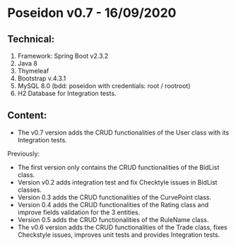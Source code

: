 # Poseidon v0.7 - 16/09/2020

## Technical:

1. Framework: Spring Boot v2.3.2
2. Java 8
3. Thymeleaf
4. Bootstrap v.4.3.1
5. MySQL 8.0 (bdd: poseidon with credentials: root / rootroot)
6. H2 Database for Integration tests.


## Content:
- The v0.7 version adds the CRUD functionalities of the User class with its
 Integration tests.

Previously:
- The first version only contains the CRUD functionalities of the BidList class.
- Version v0.2 adds integration test and fix Checktyle issues in BidList classes.
- Version 0.3 adds the CRUD functionalities of the CurvePoint class.
- Version 0.4 adds the CRUD functionalities of the Rating class and improve
fields validation for the 3 entities.
- Version 0.5 adds the CRUD functionalities of the RuleName class.
- The v0.6 version adds the CRUD functionalities of the Trade class, fixes 
Checkstyle issues, improves unit tests and provides Integration tests.
